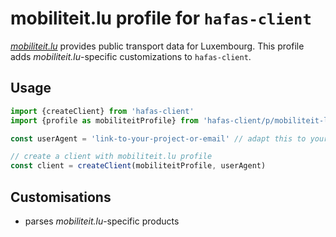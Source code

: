 # mobiliteit.lu profile for `hafas-client`

[*mobiliteit.lu*](https://www.mobiliteit.lu) provides public transport data for Luxembourg. This profile adds *mobiliteit.lu*-specific customizations to `hafas-client`.

## Usage

```js
import {createClient} from 'hafas-client'
import {profile as mobiliteitProfile} from 'hafas-client/p/mobiliteit-lu/index.js'

const userAgent = 'link-to-your-project-or-email' // adapt this to your project!

// create a client with mobiliteit.lu profile
const client = createClient(mobiliteitProfile, userAgent)
```


## Customisations

- parses *mobiliteit.lu*-specific products
